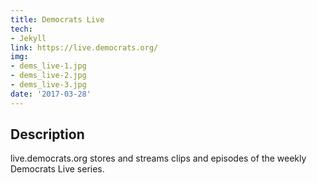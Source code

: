 ```yaml
---
title: Democrats Live
tech:
- Jekyll
link: https://live.democrats.org/
img:
- dems_live-1.jpg
- dems_live-2.jpg
- dems_live-3.jpg
date: '2017-03-28'
---
```


## Description

live.democrats.org stores and streams clips and episodes of the weekly Democrats Live series.
